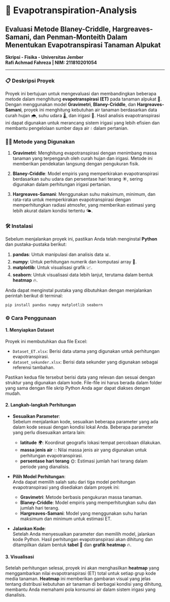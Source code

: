 # 🌱 Evapotranspiration-Analysis  
## Evaluasi Metode Blaney-Criddle, Hargreaves-Samani, dan Penman-Monteith Dalam Menentukan Evapotranspirasi Tanaman Alpukat

**Skripsi - Fisika - Universitas Jember**  
**Rafi Achmad Fahreza | NIM: 211810201054**  

---

### 📋 Deskripsi Proyek  
Proyek ini bertujuan untuk mengevaluasi dan membandingkan beberapa metode dalam menghitung **evapotranspirasi (ET)** pada tanaman alpukat 🥑. Dengan menggunakan model **Gravimetri**, **Blaney-Criddle**, dan **Hargreaves-Samani**, proyek ini menghitung kebutuhan air tanaman berdasarkan data curah hujan 🌧️, suhu udara 🌡️, dan irigasi 🚿. Hasil analisis evapotranspirasi ini dapat digunakan untuk merancang sistem irigasi yang lebih efisien dan membantu pengelolaan sumber daya air 💧 dalam pertanian.

### 🧑‍🔬 Metode yang Digunakan  
1. **Gravimetri**: Menghitung evapotranspirasi dengan menimbang massa tanaman yang terpengaruh oleh curah hujan dan irigasi. Metode ini memberikan pendekatan langsung dengan pengukuran fisik.
   
2. **Blaney-Criddle**: Model empiris yang memperkirakan evapotranspirasi berdasarkan suhu udara dan persentase hari terang ☀️, sering digunakan dalam perhitungan irigasi pertanian.

3. **Hargreaves-Samani**: Menggunakan suhu maksimum, minimum, dan rata-rata untuk memperkirakan evapotranspirasi dengan memperhitungkan radiasi atmosfer, yang memberikan estimasi yang lebih akurat dalam kondisi tertentu 🌤️.

### 🛠️ Instalasi  
Sebelum menjalankan proyek ini, pastikan Anda telah menginstal **Python** dan pustaka-pustaka berikut:  
1. **pandas**: Untuk manipulasi dan analisis data 📊.  
2. **numpy**: Untuk perhitungan numerik dan komputasi array 🔢.  
3. **matplotlib**: Untuk visualisasi grafik 📈.  
4. **seaborn**: Untuk visualisasi data lebih lanjut, terutama dalam bentuk **heatmap** 🔥.

Anda dapat menginstal pustaka yang dibutuhkan dengan menjalankan perintah berikut di terminal: 
```bash
pip install pandas numpy matplotlib seaborn
```

### ⚙️ Cara Penggunaan  

#### 1. Menyiapkan Dataset  
Proyek ini membutuhkan dua file Excel:  
- `Dataset_ET.xlsx`: Berisi data utama yang digunakan untuk perhitungan evapotranspirasi.  
- `dataset_sekunder.xlsx`: Berisi data sekunder yang digunakan sebagai referensi tambahan.  

Pastikan kedua file tersebut berisi data yang relevan dan sesuai dengan struktur yang digunakan dalam kode. File-file ini harus berada dalam folder yang sama dengan file skrip Python Anda agar dapat diakses dengan mudah.

#### 2. Langkah-langkah Perhitungan  
- **Sesuaikan Parameter**:  
  Sebelum menjalankan kode, sesuaikan beberapa parameter yang ada dalam kode sesuai dengan kondisi lokal Anda. Beberapa parameter yang perlu disesuaikan antara lain:  
  - **latitude** 🌍: Koordinat geografis lokasi tempat percobaan dilakukan.  
  - **massa jenis air** 💧: Nilai massa jenis air yang digunakan untuk perhitungan evapotranspirasi.  
  - **persentase hari terang** 🌞: Estimasi jumlah hari terang dalam periode yang dianalisis.

- **Pilih Model Perhitungan**:  
  Anda dapat memilih salah satu dari tiga model perhitungan evapotranspirasi yang disediakan dalam proyek ini:  
  - **Gravimetri**: Metode berbasis pengukuran massa tanaman.  
  - **Blaney-Criddle**: Model empiris yang memperhitungkan suhu dan jumlah hari terang.  
  - **Hargreaves-Samani**: Model yang menggunakan suhu harian maksimum dan minimum untuk estimasi ET.

- **Jalankan Kode**:  
  Setelah Anda menyesuaikan parameter dan memilih model, jalankan kode Python. Hasil perhitungan evapotranspirasi akan dihitung dan ditampilkan dalam bentuk **tabel** 📑 dan **grafik heatmap** 🔥.

#### 3. Visualisasi  
Setelah perhitungan selesai, proyek ini akan menghasilkan **heatmap** yang menggambarkan nilai evapotranspirasi (ET) total untuk setiap grup kode media tanaman. **Heatmap** ini memberikan gambaran visual yang jelas tentang distribusi kebutuhan air tanaman di berbagai kondisi yang dihitung, membantu Anda memahami pola konsumsi air dalam sistem irigasi yang dianalisis.
